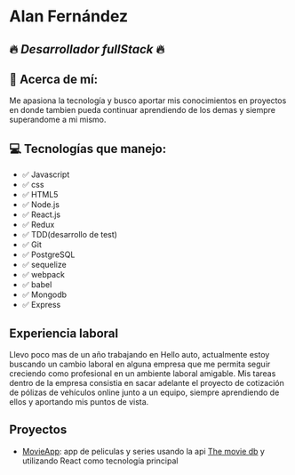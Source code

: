  
 # **Alan Fernández**
 ## :fire: *Desarrollador fullStack* :fire:
 ## :bell: Acerca de mí:
 Me apasiona la tecnología y busco aportar mis conocimientos en proyectos en donde tambien pueda continuar aprendiendo de los demas y siempre superandome a mi mismo.
 ## :computer: Tecnologías que manejo:
 - :white_check_mark: Javascript
 - :white_check_mark: css
 - :white_check_mark: HTML5
 - :white_check_mark: Node.js
 - :white_check_mark: React.js
 - :white_check_mark: Redux
 - :white_check_mark: TDD(desarrollo de test)
 - :white_check_mark: Git
 - :white_check_mark: PostgreSQL
 - :white_check_mark: sequelize
 - :white_check_mark: webpack
 - :white_check_mark: babel
 - :white_check_mark: Mongodb
 - :white_check_mark: Express
 
 ## Experiencia laboral
 Llevo poco mas de un año trabajando en Hello auto, actualmente estoy buscando un cambio laboral en alguna empresa que me permita seguir creciendo como profesional en un ambiente laboral amigable.
Mis tareas dentro de la empresa consistia en sacar adelante el proyecto de cotización de pólizas de vehículos online junto a un equipo, siempre aprendiendo de ellos y aportando mis puntos de vista.
## Proyectos
- [MovieApp](https://movies-series-p2bkbzbo6-fernandezalan.vercel.app/): app de peliculas y series usando la api [The movie db](https://developers.themoviedb.org/3/getting-started/introduction) y utilizando React como tecnología principal
 

<!---
fernandezAlan/fernandezAlan is a ✨ special ✨ repository because its `README.md` (this file) appears on your GitHub profile.
You can click the Preview link to take a look at your changes.
--->
